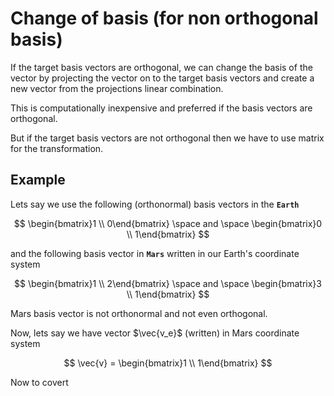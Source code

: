 # Change of basis (for non orthogonal basis)

If the target basis vectors are orthogonal, we can change the basis of the vector by projecting the vector on to the target basis vectors and  create a new vector from the projections linear combination.

This is computationally inexpensive and preferred if the basis vectors are orthogonal.

But if the target basis vectors are not orthogonal then we have to use matrix for the transformation.

## Example

Lets say we use the following (orthonormal) basis vectors in the **`Earth`**

$$
\begin{bmatrix}1 \\ 
0\end{bmatrix} \space and \space \begin{bmatrix}0 \\ 
1\end{bmatrix}
$$

and the following basis vector in **`Mars`** written in our Earth's coordinate system

$$
\begin{bmatrix}1 \\ 
2\end{bmatrix} \space and \space \begin{bmatrix}3 \\ 
1\end{bmatrix}
$$

Mars basis vector is not orthonormal and not even orthogonal.

Now, lets say we have vector $\vec{v_e}$ (written) in Mars coordinate system

$$
\vec{v} = \begin{bmatrix}1 \\
1\end{bmatrix}
$$

Now to covert 

